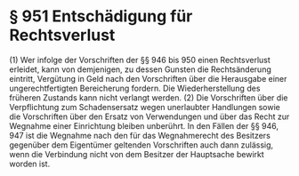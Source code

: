 # § 951 Entschädigung für Rechtsverlust
(1) Wer infolge der Vorschriften der §§ 946 bis 950 einen Rechtsverlust erleidet, kann von demjenigen, zu dessen Gunsten die Rechtsänderung eintritt, Vergütung in Geld nach den Vorschriften über die Herausgabe einer ungerechtfertigten Bereicherung fordern. Die Wiederherstellung des früheren Zustands kann nicht verlangt werden.
(2) Die Vorschriften über die Verpflichtung zum Schadensersatz wegen unerlaubter Handlungen sowie die Vorschriften über den Ersatz von Verwendungen und über das Recht zur Wegnahme einer Einrichtung bleiben unberührt. In den Fällen der §§ 946, 947 ist die Wegnahme nach den für das Wegnahmerecht des Besitzers gegenüber dem Eigentümer geltenden Vorschriften auch dann zulässig, wenn die Verbindung nicht von dem Besitzer der Hauptsache bewirkt worden ist.